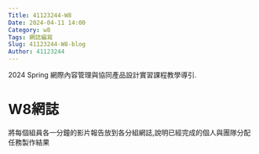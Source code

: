 ```yaml
---
Title: 41123244-W8
Date: 2024-04-11 14:00
Category: w8
Tags: 網誌編寫
Slug: 41123244-W8-blog
Author: 41123244
---
```


2024 Spring 網際內容管理與協同產品設計實習課程教學導引.

<!-- PELICAN_END_SUMMARY -->
# W8網誌
將每個組員各一分鐘的影片報告放到各分組網誌,說明已經完成的個人與團隊分配任務製作結果